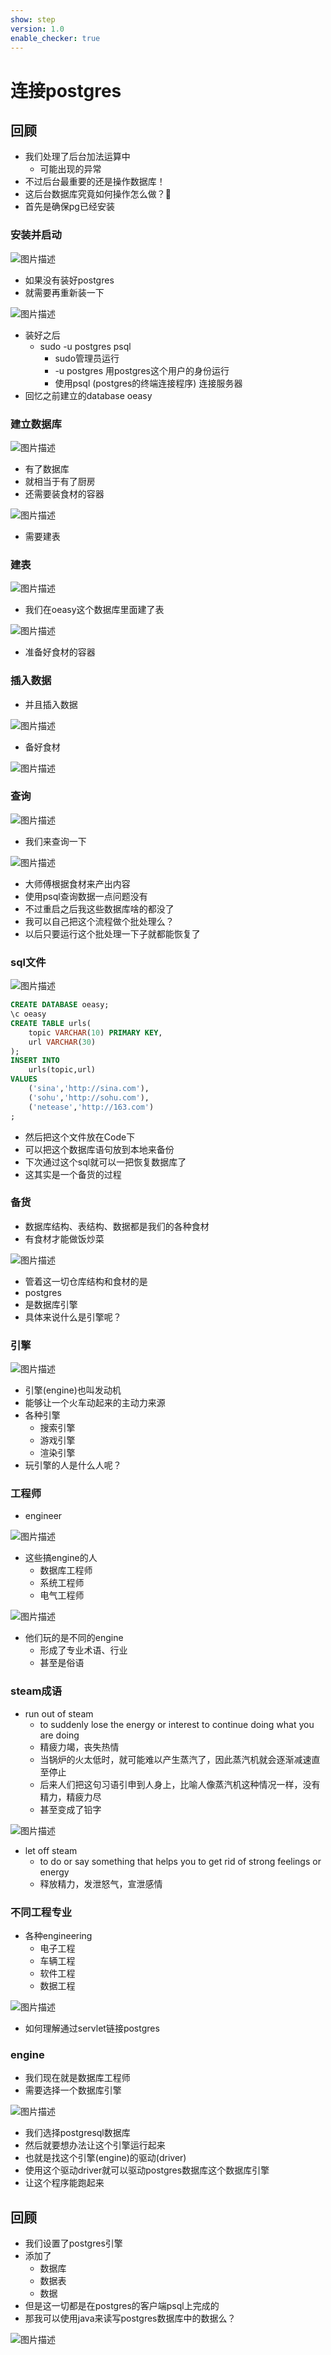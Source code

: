 ```yaml
---
show: step
version: 1.0
enable_checker: true
---
```


# 连接postgres

## 回顾
- 我们处理了后台加法运算中
	- 可能出现的异常
- 不过后台最重要的还是操作数据库！
- 这后台数据库究竟如何操作怎么做？🤔
- 首先是确保pg已经安装

### 安装并启动

![图片描述](https://doc.shiyanlou.com/courses/uid1190679-20220521-1653120899102)

- 如果没有装好postgres
- 就需要再重新装一下

![图片描述](https://doc.shiyanlou.com/courses/uid1190679-20210912-1631442687451)

- 装好之后
	- sudo -u postgres psql
		- sudo管理员运行
		- -u postgres 用postgres这个用户的身份运行
		- 使用psql (postgres的终端连接程序) 连接服务器
- 回忆之前建立的database oeasy

### 建立数据库

![图片描述](https://doc.shiyanlou.com/courses/uid1190679-20211120-1637413460340)

- 有了数据库
- 就相当于有了厨房
- 还需要装食材的容器

![图片描述](https://doc.shiyanlou.com/courses/uid1190679-20220521-1653121693717)

- 需要建表

### 建表

![图片描述](https://doc.shiyanlou.com/courses/uid1190679-20220521-1653121868313)

- 我们在oeasy这个数据库里面建了表

![图片描述](https://doc.shiyanlou.com/courses/uid1190679-20220521-1653121644119)

- 准备好食材的容器

### 插入数据

- 并且插入数据

![图片描述](https://doc.shiyanlou.com/courses/uid1190679-20220521-1653121885451)

- 备好食材

![图片描述](https://doc.shiyanlou.com/courses/uid1190679-20220521-1653121927301)

### 查询

![图片描述](https://doc.shiyanlou.com/courses/uid1190679-20211120-1637414088489)

- 我们来查询一下

![图片描述](https://doc.shiyanlou.com/courses/uid1190679-20220521-1653122140253)

- 大师傅根据食材来产出内容
- 使用psql查询数据一点问题没有
- 不过重启之后我这些数据库啥的都没了
- 我可以自己把这个流程做个批处理么？
- 以后只要运行这个批处理一下子就都能恢复了

### sql文件

![图片描述](https://doc.shiyanlou.com/courses/uid1190679-20220717-1658022906539)

```sql
CREATE DATABASE oeasy;
\c oeasy
CREATE TABLE urls(
	topic VARCHAR(10) PRIMARY KEY,
	url VARCHAR(30)
);
INSERT INTO
	urls(topic,url)
VALUES
	('sina','http://sina.com'),
	('sohu','http://sohu.com'),
	('netease','http://163.com')
;

```

- 然后把这个文件放在Code下
- 可以把这个数据库语句放到本地来备份
- 下次通过这个sql就可以一把恢复数据库了 
- 这其实是一个备货的过程

### 备货

- 数据库结构、表结构、数据都是我们的各种食材
- 有食材才能做饭炒菜

![图片描述](https://doc.shiyanlou.com/courses/uid1190679-20220718-1658116050436)

- 管着这一切仓库结构和食材的是
- postgres
- 是数据库引擎
- 具体来说什么是引擎呢？

### 引擎

![图片描述](https://doc.shiyanlou.com/courses/uid1190679-20220501-1651358775158)

- 引擎(engine)也叫发动机
- 能够让一个火车动起来的主动力来源
- 各种引擎
	- 搜索引擎
	- 游戏引擎
	- 渲染引擎
- 玩引擎的人是什么人呢？

### 工程师

- engineer

![图片描述](https://doc.shiyanlou.com/courses/uid1190679-20220501-1651357965424)

- 这些搞engine的人
	- 数据库工程师
	- 系统工程师
	- 电气工程师

![图片描述](https://doc.shiyanlou.com/courses/uid1190679-20220501-1651359321990)

- 他们玩的是不同的engine
	- 形成了专业术语、行业
	- 甚至是俗语

### steam成语

- run out of steam
	- to suddenly lose the energy or interest to continue doing what you are doing
	- 精疲力竭，丧失热情
	- 当锅炉的火太低时，就可能难以产生蒸汽了，因此蒸汽机就会逐渐减速直至停止
	- 后来人们把这句习语引申到人身上，比喻人像蒸汽机这种情况一样，没有精力，精疲力尽
	- 甚至变成了铅字

![图片描述](https://doc.shiyanlou.com/courses/uid1190679-20220817-1660721929033/wm)

- let off steam
	- to do or say something that helps you to get rid of strong feelings or energy
	- 释放精力，发泄怒气，宣泄感情

### 不同工程专业

- 各种engineering
	- 电子工程
	- 车辆工程
	- 软件工程
	- 数据工程

![图片描述](https://doc.shiyanlou.com/courses/uid1190679-20220501-1651359804781)

- 如何理解通过servlet链接postgres

### engine

- 我们现在就是数据库工程师
- 需要选择一个数据库引擎

![图片描述](https://doc.shiyanlou.com/courses/uid1190679-20220501-1651360247590)

- 我们选择postgresql数据库
- 然后就要想办法让这个引擎运行起来
- 也就是找这个引擎(engine)的驱动(driver)
- 使用这个驱动driver就可以驱动postgres数据库这个数据库引擎
- 让这个程序能跑起来

## 回顾
- 我们设置了postgres引擎
- 添加了
	- 数据库
	- 数据表
	- 数据
- 但是这一切都是在postgres的客户端psql上完成的
- 那我可以使用java来读写postgres数据库中的数据么？

![图片描述](https://doc.shiyanlou.com/courses/uid1190679-20220717-1658022536351)


